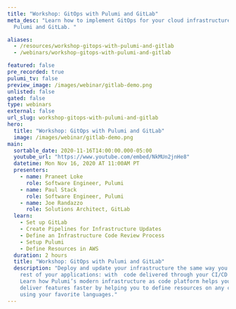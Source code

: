 ```yaml
---
title: "Workshop: GitOps with Pulumi and GitLab"
meta_desc: "Learn how to implement GitOps for your cloud infrastructure using
  Pulumi and GitLab. "

aliases:
  - /resources/workshop-gitops-with-pulumi-and-gitlab
  - /webinars/workshop-gitops-with-pulumi-and-gitlab

featured: false
pre_recorded: true
pulumi_tv: false
preview_image: /images/webinar/gitlab-demo.png
unlisted: false
gated: false
type: webinars
external: false
url_slug: workshop-gitops-with-pulumi-and-gitlab
hero:
  title: "Workshop: GitOps with Pulumi and GitLab"
  image: /images/webinar/gitlab-demo.png
main:
  sortable_date: 2020-11-16T14:00:00.000-05:00
  youtube_url: "https://www.youtube.com/embed/NkMUn2jnHe8"
  datetime: Mon Nov 16, 2020 AT 11:00AM PT
  presenters:
    - name: Praneet Loke
      role: Software Engineer, Pulumi
    - name: Paul Stack
      role: Software Engineer, Pulumi
    - name: Joe Randazzo
      role: Solutions Architect, GitLab
  learn:
    - Set up GitLab
    - Create Pipelines for Infrastructure Updates
    - Define an Infrastructure Code Review Process
    - Setup Pulumi
    - Define Resources in AWS
  duration: 2 hours
  title: "Workshop: GitOps with Pulumi and GitLab"
  description: "Deploy and update your infrastructure the same way you deliver the
    rest of your applications: with  code delivered through your CI/CD pipeline.
    Learn how Pulumi’s modern infrastructure as code platform helps your team
    deliver features faster by helping you to define resources on any cloud
    using your favorite languages."
---
```

